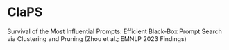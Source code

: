 # ClaPS
Survival of the Most Influential Prompts: Efficient Black-Box Prompt Search via Clustering and Pruning (Zhou et al.; EMNLP 2023 Findings)
